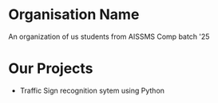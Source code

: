 # Organisation Name
An organization of us students from AISSMS Comp batch '25

# Our Projects
* Traffic Sign recognition sytem using Python
